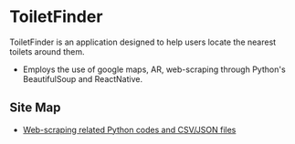 # ToiletFinder

ToiletFinder is an application designed to help users locate the nearest toilets around them.

* Employs the use of google maps, AR, web-scraping through Python's BeautifulSoup and ReactNative.

## Site Map
* [Web-scraping related Python codes and CSV/JSON files](https://github.com/shaunnmui97/toiletfinderRNcode/tree/master/Web%20Scraping)
